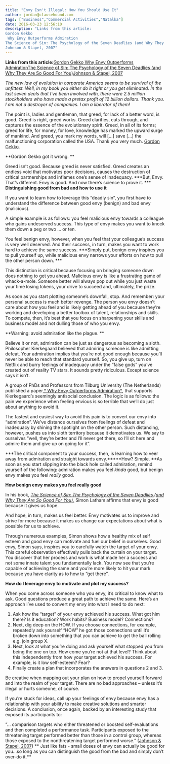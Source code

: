 ```yaml
---
title: "Envy Isn't Illegal: How You Should Use It"
author: jordan@clausehound.com
tags: ["Business","Commercial Activities","Natalka"]
date: 2016-03-23 12:56:10
description: "Links from this article:
Gordon Gekko
 Why Envy Outperforms Admiration
The Science of Sin: The Psychology of the Seven Deadlies (and Why They Are So Good For You)
Johnson & Stapel, 2007"
---
```


**Links from this article:**[Gordon Gekko](http://natalkafalcomer.us6.list-manage.com/track/click?u=019ca10094e4286c692652bd0&amp;id=7de304e2f2&amp;e=ccec4456f1)[ Why Envy Outperforms Admiration](http://natalkafalcomer.us6.list-manage.com/track/click?u=019ca10094e4286c692652bd0&amp;id=e11d9375b9&amp;e=ccec4456f1)[The Science of Sin: The Psychology of the Seven Deadlies (and Why They Are So Good For You)](http://natalkafalcomer.us6.list-manage1.com/track/click?u=019ca10094e4286c692652bd0&amp;id=26bc8b0433&amp;e=ccec4456f1)[Johnson & Stapel, 2007](http://natalkafalcomer.us6.list-manage.com/track/click?u=019ca10094e4286c692652bd0&amp;id=598f22d74a&amp;e=ccec4456f1)

*The new law of evolution in corporate America seems to be survival of the unfittest. Well, in my book you either do it right or you get eliminated. In the last seven deals that I've been involved with, there were 2.5 million stockholders who have made a pretax profit of 12 billion dollars. Thank you. I am not a destroyer of companies. I am a liberator of them!*

The point is, ladies and gentleman, that greed, for lack of a better word, is good. Greed is right, greed works. Greed clarifies, cuts through, and captures the essence of the evolutionary spirit. Greed, in all of its forms; greed for life, for money, for love, knowledge has marked the upward surge of mankind. And greed, you mark my words, will […] save […] the malfunctioning corporation called the USA. Thank you very much. [Gordon Gekko](http://natalkafalcomer.us6.list-manage.com/track/click?u=019ca10094e4286c692652bd0&amp;id=7de304e2f2&amp;e=ccec4456f1).

**Gordon Gekko got it wrong. **

Greed isn’t good. Because greed is never satisfied. Greed creates an endless void that motivates poor decisions, causes the destruction of critical partnerships and inflames one’s sense of inadequacy. ***But, Envy. That’s different. Envy is good. And now there’s science to prove it.  ***
**Distinguishing good from bad and how to use it**

If you want to learn how to leverage this “deadly sin”, you first have to understand the difference between good envy (benign) and bad envy (malicious).

A simple example is as follows: you feel malicious envy towards a colleague who gains undeserved success. This type of envy makes you want to knock them down a peg or two … or ten.

You feel benign envy, however, when you feel that your colleague’s success is very well deserved. And their success, in turn, makes you want to work hard to achieve the same success. ***Simply put, benign envy inspires you to pull yourself up, while malicious envy narrows your efforts on how to pull the other person down. ***

This distinction is critical because focusing on bringing someone down does nothing to get you ahead. Malicious envy is like a frustrating game of whack-a-mole. Someone better will always pop out while you just waste your time losing tokens, your drive to succeed and, ultimately, the prize.

As soon as you start plotting someone’s downfall, stop. And remember: your personal success is much better revenge. The person you envy doesn’t care about how you feel and is likely getting ahead of you because they’re working and developing a better toolbox of talent, relationships and skills. To compete, then, it’s best that you focus on sharpening your skills and business model and not dulling those of who you envy.

**Warning: avoid admiration like the plague. **

Believe it or not, admiration can be just as dangerous as becoming a sloth. Philosopher Kierkegaard believed that admiring someone is like admitting defeat. Your admiration implies that you’re not good enough because you’ll never be able to reach that standard yourself. So, you give up, turn on Netflix and burry feelings of inadequacy under the “false gods” you’ve created out of reality TV stars. It sounds pretty ridiculous. Except science says it isn’t.

A group of PhDs and Professors from Tilburg University (The Netherlands) published a paper[,* Why Envy Outperforms Admiration*](http://natalkafalcomer.us6.list-manage.com/track/click?u=019ca10094e4286c692652bd0&amp;id=e11d9375b9&amp;e=ccec4456f1)*,* that supports Kierkegaard’s seemingly antisocial conclusion. The logic is as follows: the pain we experience when feeling envious is so terrible that we’ll do just about anything to avoid it.

The fastest and easiest way to avoid this pain is to convert our envy into “admiration”. We’ve distance ourselves from feelings of defeat and inadequacy by shining the spotlight on the other person.
Such distancing, however, pushes us into sloth territory because it demotivates us. We say to ourselves “well, they’re better and I’ll never get there, so I’ll sit here and admire them and give up on going for it”.

***The critical component to your success, then, is learning how to veer away from admiration and straight towards envy.*****How? Simple. **As soon as you start slipping into the black hole called admiration, remind yourself of the following: admiration makes you feel *kinda* good, but benign envy makes you feel *really* good.

**How benign envy makes you feel really good**

In his book, [*The Science of Sin: The Psychology of the Seven Deadlies (and Why They Are So Good For You)*,](http://natalkafalcomer.us6.list-manage1.com/track/click?u=019ca10094e4286c692652bd0&amp;id=26bc8b0433&amp;e=ccec4456f1) Simon Latham affirms that envy is good because it gives us hope.

And hope, in turn, makes us feel better. Envy motivates us to improve and strive for more because it makes us change our expectations about what is possible for us to achieve.

Through numerous examples, Simon shows how a healthy mix of self esteem and good envy can motivate and fuel our belief in ourselves. Good envy, Simon says, inspires you to carefully watch the target of your envy. This careful observation effectively pulls back the curtain on your target. You discover that her process and work is what made her a success and not some innate talent you fundamentally lack. You now see that you’re capable of achieving the same and you’re more likely to hit your mark because you have clarity as to how to “get there”.

**How do I leverage envy to motivate and plot my success?**

When you come across someone who you envy, it’s critical to know what to ask. Good questions produce a great path to achieve the same. Here’s an approach I’ve used to convert my envy into what I need to do next:

1. Ask how the “target” of your envy achieved his success. What got him there? Is it education? Work habits? Business model? Connections?
2. Next, dig deep on the HOW. If you choose connections, for example, repeatedly ask yourself “HOW” he got those connections until it’s broken down into something that you can achieve to get the ball rolling e.g. join group X.
3. Next, look at what you’re doing and ask yourself what stopped you from being the one on top. How come you’re not at that level? Think about this independently from how your target achieved his success. For example, is it low self-esteem? Fear?
4. Finally create a plan that incorporates the answers in questions 2 and 3.

Be creative when mapping out your plan on how to propel yourself forward and into the realm of your target. There are no bad approaches – unless it’s illegal or hurts someone, of course.

If you’re stuck for ideas, call up your feelings of envy because envy has a relationship with your ability to make creative solutions and smarter decisions. A conclusion, once again, backed by an interesting study that exposed its participants to:

“… comparison targets who either threatened or boosted self-evaluations and then completed a performance task. Participants exposed to the threatening target performed better than those in a control group, whereas those exposed to the nonthreatening target performed worse.” ([Johnson & Stapel, 2007](http://natalkafalcomer.us6.list-manage.com/track/click?u=019ca10094e4286c692652bd0&amp;id=598f22d74a&amp;e=ccec4456f1))
**
Just like fats - small doses of envy can actually be good for you…so long as you can distinguish the good from the bad and simply don’t over-do it.**
